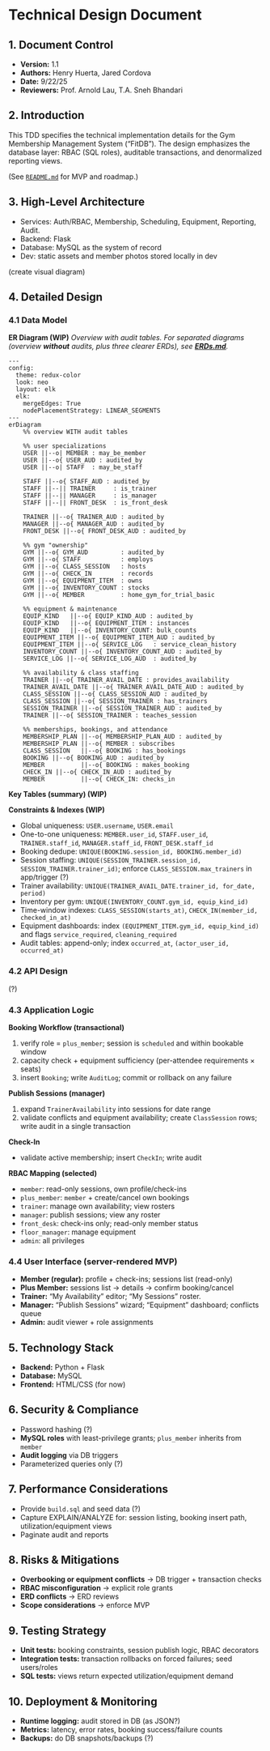 # Technical Design Document

## 1. Document Control
- **Version:** 1.1
- **Authors:** Henry Huerta, Jared Cordova
- **Date:** 9/22/25
- **Reviewers:**  Prof. Arnold Lau, T.A. Sneh Bhandari

## 2. Introduction
This TDD specifies the technical implementation details for the Gym Membership Management System (“FitDB”). The design emphasizes the database layer: RBAC (SQL roles), auditable transactions, and denormalized reporting views.

(See [`README.md`](./docs/README.md) for MVP and roadmap.)

## 3. High‑Level Architecture
- Services: Auth/RBAC, Membership, Scheduling, Equipment, Reporting, Audit.
- Backend: Flask
- Database: MySQL as the system of record
- Dev: static assets and member photos stored locally in dev

(create visual diagram)

## 4. Detailed Design

### 4.1 Data Model
**ER Diagram (WIP)**
_Overview with audit tables. For separated diagrams (overview **without** audits, plus three clearer ERDs), see **[ERDs.md](./ERDs.md)**._

```mermaid
---
config:
  theme: redux-color
  look: neo
  layout: elk
  elk:
    mergeEdges: True
    nodePlacementStrategy: LINEAR_SEGMENTS
---
erDiagram
    %% overview WITH audit tables

    %% user specializations
    USER ||--o| MEMBER : may_be_member
    USER ||--o{ USER_AUD : audited_by
    USER ||--o| STAFF  : may_be_staff

    STAFF ||--o{ STAFF_AUD : audited_by
    STAFF ||--|| TRAINER     : is_trainer
    STAFF ||--|| MANAGER     : is_manager
    STAFF ||--|| FRONT_DESK  : is_front_desk

    TRAINER ||--o{ TRAINER_AUD : audited_by
    MANAGER ||--o{ MANAGER_AUD : audited_by
    FRONT_DESK ||--o{ FRONT_DESK_AUD : audited_by

    %% gym "ownership"
    GYM ||--o{ GYM_AUD         : audited_by
    GYM ||--o{ STAFF           : employs
    GYM ||--o{ CLASS_SESSION   : hosts
    GYM ||--o{ CHECK_IN        : records
    GYM ||--o{ EQUIPMENT_ITEM  : owns
    GYM ||--o{ INVENTORY_COUNT : stocks
    GYM ||--o{ MEMBER          : home_gym_for_trial_basic

    %% equipment & maintenance
    EQUIP_KIND   ||--o{ EQUIP_KIND_AUD : audited_by
    EQUIP_KIND   ||--o{ EQUIPMENT_ITEM : instances
    EQUIP_KIND   ||--o{ INVENTORY_COUNT: bulk_counts
    EQUIPMENT_ITEM ||--o{ EQUIPMENT_ITEM_AUD : audited_by
    EQUIPMENT_ITEM ||--o{ SERVICE_LOG   : service_clean_history
    INVENTORY_COUNT ||--o{ INVENTORY_COUNT_AUD : audited_by
    SERVICE_LOG ||--o{ SERVICE_LOG_AUD  : audited_by

    %% availability & class staffing
    TRAINER ||--o{ TRAINER_AVAIL_DATE : provides_availability
    TRAINER_AVAIL_DATE ||--o{ TRAINER_AVAIL_DATE_AUD : audited_by
    CLASS_SESSION ||--o{ CLASS_SESSION_AUD : audited_by
    CLASS_SESSION ||--o{ SESSION_TRAINER : has_trainers
    SESSION_TRAINER ||--o{ SESSION_TRAINER_AUD : audited_by
    TRAINER ||--o{ SESSION_TRAINER : teaches_session

    %% memberships, bookings, and attendance
    MEMBERSHIP_PLAN ||--o{ MEMBERSHIP_PLAN_AUD : audited_by
    MEMBERSHIP_PLAN ||--o{ MEMBER : subscribes
    CLASS_SESSION   ||--o{ BOOKING : has_bookings
    BOOKING ||--o{ BOOKING_AUD : audited_by
    MEMBER          ||--o{ BOOKING : makes_booking
    CHECK_IN ||--o{ CHECK_IN_AUD : audited_by
    MEMBER          ||--o{ CHECK_IN: checks_in
```
**Key Tables (summary) (WIP)**

**Constraints & Indexes (WIP)**
- Global uniqueness: `USER.username`, `USER.email`
- One-to-one uniqueness: `MEMBER.user_id`, `STAFF.user_id`, `TRAINER.staff_id`, `MANAGER.staff_id`, `FRONT_DESK.staff_id`
- Booking dedupe: `UNIQUE(BOOKING.session_id, BOOKING.member_id)`
- Session staffing: `UNIQUE(SESSION_TRAINER.session_id, SESSION_TRAINER.trainer_id)`; enforce `CLASS_SESSION.max_trainers` in app/trigger (?)
- Trainer availability: `UNIQUE(TRAINER_AVAIL_DATE.trainer_id, for_date, period)`
- Inventory per gym: `UNIQUE(INVENTORY_COUNT.gym_id, equip_kind_id)`
- Time-window indexes: `CLASS_SESSION(starts_at)`, `CHECK_IN(member_id, checked_in_at)`
- Equipment dashboards: index `(EQUIPMENT_ITEM.gym_id, equip_kind_id)` and flags `service_required`, `cleaning_required`
- Audit tables: append-only; index `occurred_at`, `(actor_user_id, occurred_at)`

### 4.2 API Design
(?)

### 4.3 Application Logic
**Booking Workflow (transactional)**
1. verify role = `plus_member`; session is `scheduled` and within bookable window
2. capacity check + equipment sufficiency (per-attendee requirements × seats)
3. insert `Booking`; write `AuditLog`; commit or rollback on any failure

**Publish Sessions (manager)**
1. expand `TrainerAvailability` into sessions for date range
2. validate conflicts and equipment availability; create `ClassSession` rows; write audit in a single transaction

**Check-In**
- validate active membership; insert `CheckIn`; write audit

**RBAC Mapping (selected)**
- `member`: read-only sessions, own profile/check-ins
- `plus_member`: `member` + create/cancel own bookings
- `trainer`: manage own availability; view rosters
- `manager`: publish sessions; view any roster
- `front_desk`: check-ins only; read-only member status
- `floor_manager`: manage equipment
- `admin`: all privileges

### 4.4 User Interface (server-rendered MVP)
- **Member (regular):** profile + check-ins; sessions list (read-only)
- **Plus Member:** sessions list → details → confirm booking/cancel
- **Trainer:** “My Availability” editor; “My Sessions” roster.
- **Manager:** “Publish Sessions” wizard; “Equipment” dashboard; conflicts queue
- **Admin:** audit viewer + role assignments

## 5. Technology Stack
- **Backend:** Python + Flask
- **Database:** MySQL
- **Frontend:** HTML/CSS (for now)

## 6. Security & Compliance
- Password hashing (?)
- **MySQL roles** with least-privilege grants; `plus_member` inherits from `member`
- **Audit logging** via DB triggers
- Parameterized queries only (?)

## 7. Performance Considerations
- Provide `build.sql` and seed data (?)
- Capture EXPLAIN/ANALYZE for: session listing, booking insert path, utilization/equipment views
- Paginate audit and reports

## 8. Risks & Mitigations
- **Overbooking or equipment conflicts** → DB trigger + transaction checks
- **RBAC misconfiguration** → explicit role grants
- **ERD conflicts** → ERD reviews
- **Scope considerations** → enforce MVP

## 9. Testing Strategy
- **Unit tests:** booking constraints, session publish logic, RBAC decorators
- **Integration tests:** transaction rollbacks on forced failures; seed users/roles
- **SQL tests:** views return expected utilization/equipment demand

## 10. Deployment & Monitoring
- **Runtime logging:** audit stored in DB (as JSON?)
- **Metrics:** latency, error rates, booking success/failure counts
- **Backups:** do DB snapshots/backups (?)